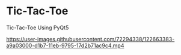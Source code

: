 # Tic-Tac-Toe
Tic-Tac-Toe Using PyQt5

https://user-images.githubusercontent.com/72294338/122663383-a9a03000-d1b7-11eb-9795-17d2b71ac9c4.mp4


